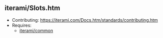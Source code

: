 iterami/Slots.htm
-----------------

* Contributing: https://iterami.com/Docs.htm/standards/contributing.htm
* Requires:
  * [iterami/common](https://github.com/iterami/common)
